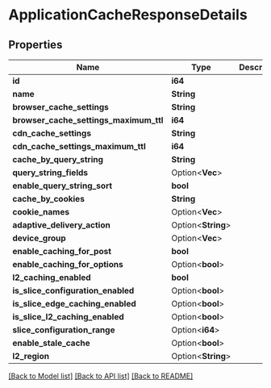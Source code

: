 # ApplicationCacheResponseDetails

## Properties

Name | Type | Description | Notes
------------ | ------------- | ------------- | -------------
**id** | **i64** |  | 
**name** | **String** |  | 
**browser_cache_settings** | **String** |  | 
**browser_cache_settings_maximum_ttl** | **i64** |  | 
**cdn_cache_settings** | **String** |  | 
**cdn_cache_settings_maximum_ttl** | **i64** |  | 
**cache_by_query_string** | **String** |  | 
**query_string_fields** | Option<**Vec<String>**> |  | 
**enable_query_string_sort** | **bool** |  | 
**cache_by_cookies** | **String** |  | 
**cookie_names** | Option<**Vec<String>**> |  | 
**adaptive_delivery_action** | Option<**String**> |  | [optional]
**device_group** | Option<**Vec<i32>**> |  | [optional]
**enable_caching_for_post** | **bool** |  | 
**enable_caching_for_options** | Option<**bool**> |  | [optional]
**l2_caching_enabled** | **bool** |  | 
**is_slice_configuration_enabled** | Option<**bool**> |  | [optional]
**is_slice_edge_caching_enabled** | Option<**bool**> |  | [optional]
**is_slice_l2_caching_enabled** | Option<**bool**> |  | [optional]
**slice_configuration_range** | Option<**i64**> |  | [optional]
**enable_stale_cache** | Option<**bool**> |  | [optional]
**l2_region** | Option<**String**> |  | [optional]

[[Back to Model list]](../README.md#documentation-for-models) [[Back to API list]](../README.md#documentation-for-api-endpoints) [[Back to README]](../README.md)


